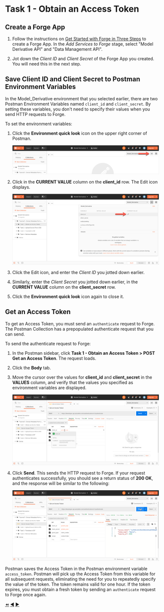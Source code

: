 # Task 1 - Obtain an Access Token

## Create a Forge App

1. Follow the instructions on [Get Started with Forge in Three Steps](https://forge.autodesk.com/developer/start-now/signup) 
to create a Forge App. In the *Add Services to Forge* stage, select "Model Derivative API" and "Data Management API".

2. Jot down the *Client ID* and *Client Secret* of the Forge App you created. You will need this in the next step.

## Save Client ID and Client Secret to Postman Environment Variables

In the Model_Derivative environment that you selected earlier, there are two Postman Environment Variables named `client_id` and `client_secret`. By setting these variables, you don't need to specify their values when you send HTTP requests to Forge. 

To set the environment variables:

1. Click the **Environment quick look** icon on the upper right corner of Postman. 

   ![Environment quick look icon](../images/task1-environment_quick_look_icon.png "Environment quick look icon")

2. Click in the **CURRENT VALUE** column on the **client_id** row. The Edit icon displays.

    ![Edit Environment Variable](../images/task1-envoronment_edit_variable.png "Edit Environment Variable")

3. Click the Edit icon, and enter the *Client ID* you jotted down earlier.

4. Similarly, enter the *Client Secret* you jotted down earlier, in the **CURRENT VALUE** column on the **client_secret** row.

5. Click the **Environment quick look** icon again to close it. 

## Get an Access Token

To get an Access Token, you must send an `authenticate` request to Forge. The Postman Collection has a prepopulated authenticate request that you can send. 

To send the authenticate request to Forge:

1. In the Postman sidebar, click **Task 1 - Obtain an Access Token > POST Get an Access Token**. The request loads.

2. Click the **Body** tab.

3. Move the cursor over the values for **client_id** and **client_secret** in the **VALUES** column, and verify that the values you specified as environment variables are displayed.

   ![Preview Client Id and Client Secret](../images/task1-preview_environment_variables.png "Preview Client Id and Client Secret") 

4. Click **Send**. This sends the HTTP request to Forge. If your request authenticates successfully, you should see a return status of **200 OK**, and the response will be similar to the following:

    ![Successful authentication](../images/task1-authenticate_successfull.png "Successful authentication") 

Postman saves the Access Token in the Postman environment variable `access_token`. Postman will pick up the Access Token from this variable for all subsequent requests, eliminating the need for you to repeatedly specify the value of the token. The token remains valid for one hour.  If the token expires, you must obtain a fresh token by sending an `authenticate` request to Forge once again. 


[:rewind:](../readme.md "readme.md") [:arrow_backward:](before_you_begin.md "Previous task") [:arrow_forward:](task-2.md "Next task")
